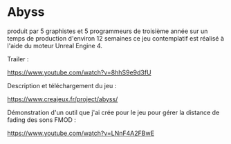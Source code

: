 # Abyss

produit par 5 graphistes et 5 programmeurs de troisième année sur un temps de production d'environ 12 semaines ce jeu contemplatif est réalisé à l'aide du moteur Unreal Engine 4.


Trailer : 

https://www.youtube.com/watch?v=8hhS9e9d3fU


Description et téléchargement du jeu :

https://www.creajeux.fr/project/abyss/


Démonstration d'un outil que j'ai crée pour le jeu pour gérer la distance de fading des sons FMOD :

https://www.youtube.com/watch?v=LNnF4A2FBwE
